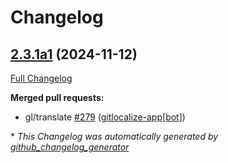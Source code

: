 # Changelog

## [2.3.1a1](https://github.com/OpenVoiceOS/OVOS-workshop/tree/2.3.1a1) (2024-11-12)

[Full Changelog](https://github.com/OpenVoiceOS/OVOS-workshop/compare/2.3.0...2.3.1a1)

**Merged pull requests:**

- gl/translate [\#279](https://github.com/OpenVoiceOS/OVOS-workshop/pull/279) ([gitlocalize-app[bot]](https://github.com/apps/gitlocalize-app))



\* *This Changelog was automatically generated by [github_changelog_generator](https://github.com/github-changelog-generator/github-changelog-generator)*
